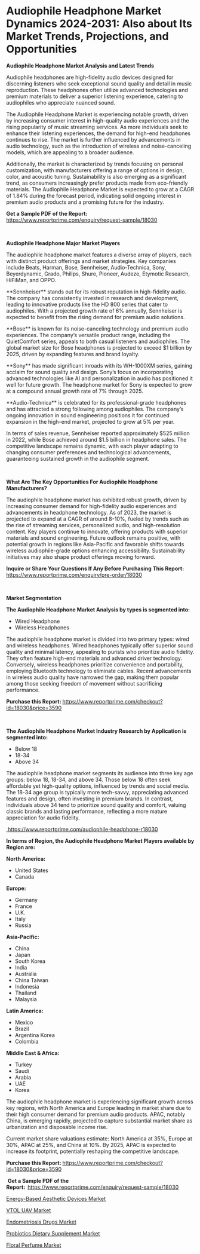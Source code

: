 <p><h1>Audiophile Headphone Market Dynamics 2024-2031: Also about Its Market Trends, Projections, and Opportunities</h1></p><p><strong>Audiophile Headphone Market Analysis and Latest Trends</strong></p>
<p><p>Audiophile headphones are high-fidelity audio devices designed for discerning listeners who seek exceptional sound quality and detail in music reproduction. These headphones often utilize advanced technologies and premium materials to deliver a superior listening experience, catering to audiophiles who appreciate nuanced sound.</p><p>The Audiophile Headphone Market is experiencing notable growth, driven by increasing consumer interest in high-quality audio experiences and the rising popularity of music streaming services. As more individuals seek to enhance their listening experiences, the demand for high-end headphones continues to rise. The market is further influenced by advancements in audio technology, such as the introduction of wireless and noise-canceling models, which are appealing to a broader audience.</p><p>Additionally, the market is characterized by trends focusing on personal customization, with manufacturers offering a range of options in design, color, and acoustic tuning. Sustainability is also emerging as a significant trend, as consumers increasingly prefer products made from eco-friendly materials. The Audiophile Headphone Market is expected to grow at a CAGR of 1.84% during the forecast period, indicating solid ongoing interest in premium audio products and a promising future for the industry.</p></p>
<p><strong>Get a Sample PDF of the Report:&nbsp;</strong> <a href="https://www.reportprime.com/enquiry/request-sample/18030?utm_campaign=1138&utm_medium=2&utm_source=Github&utm_content=ia&utm_term=20112024&utm_id=audiophile-headphone">https://www.reportprime.com/enquiry/request-sample/18030</a></p>
<p>&nbsp;</p>
<p><strong>Audiophile Headphone Major Market Players</strong></p>
<p><p>The audiophile headphone market features a diverse array of players, each with distinct product offerings and market strategies. Key companies include Beats, Harman, Bose, Sennheiser, Audio-Technica, Sony, Beyerdynamic, Grado, Philips, Shure, Pioneer, Audeze, Etymotic Research, HiFiMan, and OPPO.</p><p>**Sennheiser** stands out for its robust reputation in high-fidelity audio. The company has consistently invested in research and development, leading to innovative products like the HD 800 series that cater to audiophiles. With a projected growth rate of 6% annually, Sennheiser is expected to benefit from the rising demand for premium audio solutions.</p><p>**Bose** is known for its noise-canceling technology and premium audio experiences. The company’s versatile product range, including the QuietComfort series, appeals to both casual listeners and audiophiles. The global market size for Bose headphones is projected to exceed $1 billion by 2025, driven by expanding features and brand loyalty.</p><p>**Sony** has made significant inroads with its WH-1000XM series, gaining acclaim for sound quality and design. Sony’s focus on incorporating advanced technologies like AI and personalization in audio has positioned it well for future growth. The headphone market for Sony is expected to grow at a compound annual growth rate of 7% through 2025.</p><p>**Audio-Technica** is celebrated for its professional-grade headphones and has attracted a strong following among audiophiles. The company’s ongoing innovation in sound engineering positions it for continued expansion in the high-end market, projected to grow at 5% per year.</p><p>In terms of sales revenue, Sennheiser reported approximately $525 million in 2022, while Bose achieved around $1.5 billion in headphone sales. The competitive landscape remains dynamic, with each player adapting to changing consumer preferences and technological advancements, guaranteeing sustained growth in the audiophile segment.</p></p>
<p>&nbsp;</p>
<p><strong>What Are The Key Opportunities For Audiophile Headphone Manufacturers?</strong></p>
<p><p>The audiophile headphone market has exhibited robust growth, driven by increasing consumer demand for high-fidelity audio experiences and advancements in headphone technology. As of 2023, the market is projected to expand at a CAGR of around 8-10%, fueled by trends such as the rise of streaming services, personalized audio, and high-resolution content. Key players continue to innovate, offering products with superior materials and sound engineering. Future outlook remains positive, with potential growth in regions like Asia-Pacific and favorable shifts towards wireless audiophile-grade options enhancing accessibility. Sustainability initiatives may also shape product offerings moving forward.</p></p>
<p><strong>Inquire or Share Your Questions If Any Before Purchasing This Report:</strong> <a href="https://www.reportprime.com/enquiry/pre-order/18030?utm_campaign=1138&utm_medium=2&utm_source=Github&utm_content=ia&utm_term=20112024&utm_id=audiophile-headphone">https://www.reportprime.com/enquiry/pre-order/18030</a></p>
<p>&nbsp;</p>
<p><strong>Market Segmentation</strong></p>
<p><strong>The Audiophile Headphone Market Analysis by types is segmented into:</strong></p>
<p><ul><li>Wired Headphone</li><li>Wireless Headphones</li></ul></p>
<p><p>The audiophile headphone market is divided into two primary types: wired and wireless headphones. Wired headphones typically offer superior sound quality and minimal latency, appealing to purists who prioritize audio fidelity. They often feature high-end materials and advanced driver technology. Conversely, wireless headphones prioritize convenience and portability, employing Bluetooth technology to eliminate cables. Recent advancements in wireless audio quality have narrowed the gap, making them popular among those seeking freedom of movement without sacrificing performance.</p></p>
<p><strong>Purchase this Report:&nbsp;</strong><a href="https://www.reportprime.com/checkout?id=18030&price=3590&utm_campaign=1138&utm_medium=2&utm_source=Github&utm_content=ia&utm_term=20112024&utm_id=audiophile-headphone">https://www.reportprime.com/checkout?id=18030&price=3590</a></p>
<p>&nbsp;</p>
<p><strong>The Audiophile Headphone Market Industry Research by Application is segmented into:</strong></p>
<p><ul><li>Below 18</li><li>18-34</li><li>Above 34</li></ul></p>
<p><p>The audiophile headphone market segments its audience into three key age groups: below 18, 18-34, and above 34. Those below 18 often seek affordable yet high-quality options, influenced by trends and social media. The 18-34 age group is typically more tech-savvy, appreciating advanced features and design, often investing in premium brands. In contrast, individuals above 34 tend to prioritize sound quality and comfort, valuing classic brands and lasting performance, reflecting a more mature appreciation for audio fidelity.</p></p>
<p><a href="https://www.reportprime.com/audiophile-headphone-r18030?utm_campaign=1138&utm_medium=2&utm_source=Github&utm_content=ia&utm_term=20112024&utm_id=audiophile-headphone">&nbsp;https://www.reportprime.com/audiophile-headphone-r18030</a></p>
<p><strong>In terms of Region, the Audiophile Headphone Market Players available by Region are:</strong></p>
<p>
    <p> <strong> North America: </strong>
        <ul>
            <li>United States</li>
            <li>Canada</li>
        </ul>
        </p> 
    <p> <strong> Europe: </strong>
        <ul>
            <li>Germany</li>
            <li>France</li>
            <li>U.K.</li>
            <li>Italy</li>
            <li>Russia</li>
        </ul>
        </p> 
    <p> <strong> Asia-Pacific: </strong>
        <ul>
            <li>China</li>
            <li>Japan</li>
            <li>South Korea</li>
            <li>India</li>
            <li>Australia</li>
            <li>China Taiwan</li>
            <li>Indonesia</li>
            <li>Thailand</li>
            <li>Malaysia</li>
        </ul>
        </p> 
    <p> <strong> Latin America: </strong>
        <ul>
            <li>Mexico</li>
            <li>Brazil</li>
            <li>Argentina Korea</li>
            <li>Colombia</li>
        </ul>
        </p> 
    <p> <strong> Middle East & Africa: </strong>
        <ul>
            <li>Turkey</li>
            <li>Saudi</li>
            <li>Arabia</li>
            <li>UAE</li>
            <li>Korea</li>
        </ul>
    </p>
    </p>
<p><p>The audiophile headphone market is experiencing significant growth across key regions, with North America and Europe leading in market share due to their high consumer demand for premium audio products. APAC, notably China, is emerging rapidly, projected to capture substantial market share as urbanization and disposable income rise. </p><p>Current market share valuations estimate: North America at 35%, Europe at 30%, APAC at 25%, and China at 10%. By 2025, APAC is expected to increase its footprint, potentially reshaping the competitive landscape.</p></p>
<p><strong>Purchase this Report: </strong><a href="https://www.reportprime.com/checkout?id=18030&price=3590&utm_campaign=1138&utm_medium=2&utm_source=Github&utm_content=ia&utm_term=20112024&utm_id=audiophile-headphone">https://www.reportprime.com/checkout?id=18030&price=3590</a></p>
<p>&nbsp;<strong>Get a Sample PDF of the Report:&nbsp;&nbsp;</strong><a href="https://www.reportprime.com/enquiry/request-sample/18030?utm_campaign=1138&utm_medium=2&utm_source=Github&utm_content=ia&utm_term=20112024&utm_id=audiophile-headphone">https://www.reportprime.com/enquiry/request-sample/18030</a></p>
<p><strong></strong></p>
<p><p><a href="https://issuu.com/reportprime-2/docs/energy-based-aesthetic-devices-mark_112965360ed569?utm_campaign=1138&utm_medium=2&utm_source=Github&utm_content=ia&utm_term=20112024&utm_id=audiophile-headphone">Energy-Based Aesthetic Devices Market</a></p><p><a href="https://github.com/MariaWashington76/Market-Research-Report-List-1/blob/main/vtol-uav-market.md?utm_campaign=1138&utm_medium=2&utm_source=Github&utm_content=ia&utm_term=20112024&utm_id=audiophile-headphone">VTOL UAV Market</a></p><p><a href="https://issuu.com/reportprime-2/docs/endometriosis-drugs-market-size-203_ffef76301c62af?utm_campaign=1138&utm_medium=2&utm_source=Github&utm_content=ia&utm_term=20112024&utm_id=audiophile-headphone">Endometriosis Drugs Market</a></p><p><a href="https://www.linkedin.com/pulse/probiotics-dietary-supplement-industry-projections-market-revenue-wnkbc?utm_campaign=1138&utm_medium=2&utm_source=Github&utm_content=ia&utm_term=20112024&utm_id=audiophile-headphone">Probiotics Dietary Supplement Market</a></p><p><a href="https://www.linkedin.com/pulse/evaluating-floral-perfume-market-size-growth-potential-company-e2txc?utm_campaign=1138&utm_medium=2&utm_source=Github&utm_content=ia&utm_term=20112024&utm_id=audiophile-headphone">Floral Perfume Market</a></p></p>